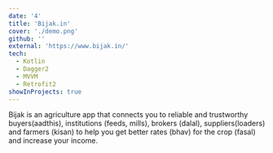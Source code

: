 ```yaml
---
date: '4'
title: 'Bijak.in'
cover: './demo.png'
github: ''
external: 'https://www.bijak.in/'
tech:
  - Kotlin
  - Dagger2
  - MVVM
  - Retrofit2
showInProjects: true
---
```


Bijak is an agriculture app that connects you to reliable and trustworthy buyers(aadthis), institutions (feeds, mills), brokers (dalal), suppliers(loaders) and farmers (kisan) to help you get better rates (bhav) for the crop (fasal) and increase your income.
